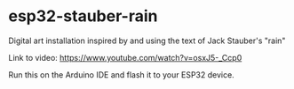 # esp32-stauber-rain
Digital art installation inspired by and using the text of Jack Stauber's "rain"

Link to video: https://www.youtube.com/watch?v=osxJ5-_Ccp0


Run this on the Arduino IDE and flash it to your ESP32 device. 
